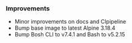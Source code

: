 ### Improvements

- Minor improvements on docs and CIpipeline
- Bump base image to latest Alpine 3.18.4
- Bump Bosh CLI to v7.4.1 and Bash to v5.2.15
